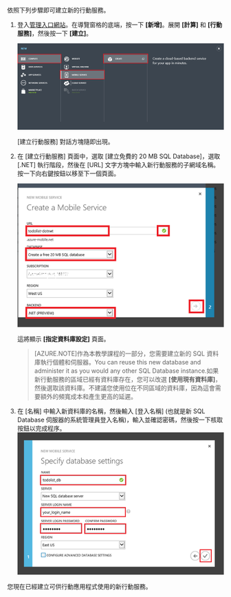 
依照下列步驟即可建立新的行動服務。

1.	登入[管理入口網站](https://manage.windowsazure.com/)。在導覽窗格的底端，按一下 **[新增]**。展開 **[計算]** 和 **[行動服務]**，然後按一下 **[建立]**。
	
	![](./media/mobile-services-dotnet-backend-create-new-service/mobile-create.png)

	[建立行動服務] 對話方塊隨即出現。

2.	在 [建立行動服務] 頁面中，選取 [建立免費的 20 MB SQL Database]，選取 [.NET] 執行階段，然後在 [URL] 文字方塊中輸入新行動服務的子網域名稱。按一下向右鍵按鈕以移至下一個頁面。
	
	![](./media/mobile-services-dotnet-backend-create-new-service/mobile-create-page1.png)

	這將顯示 **[指定資料庫設定]** 頁面。

	> [AZURE.NOTE]作為本教學課程的一部分，您需要建立新的 SQL 資料庫執行個體和伺服器。You can reuse this new database and administer it as you would any other SQL Database instance.如果新行動服務的區域已經有資料庫存在，您可以改選 **[使用現有資料庫]**，然後選取該資料庫。不建議您使用位在不同區域的資料庫，因為這會需要額外的頻寬成本和產生更高的延遲。

3.	在 [名稱] 中輸入新資料庫的名稱，然後輸入 [登入名稱] (也就是新 SQL Database 伺服器的系統管理員登入名稱)，輸入並確認密碼，然後按一下核取按鈕以完成程序。![](./media/mobile-services-dotnet-backend-create-new-service/mobile-create-page2.png)

您現在已經建立可供行動應用程式使用的新行動服務。

<!---HONumber=July15_HO2-->
